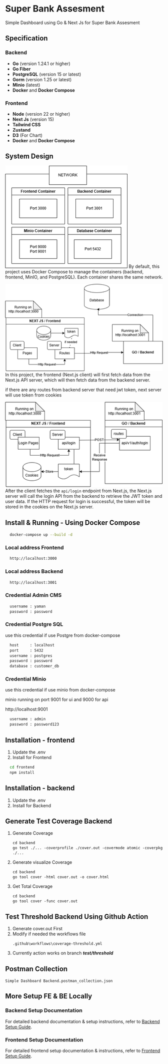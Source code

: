
# Super Bank Assesment

Simple Dashboard using Go & Next Js for Super Bank Assesment

## Specification
### Backend
- **Go** (version 1.24.1 or higher)
- **Go Fiber** 
- **PostgreSQL** (version 15 or latest)
- **Gorm** (version 1.25 or latest)
- **Minio** (latest)
- **Docker** and **Docker Compose**

### Frontend
- **Node** (version 22 or higher)
- **Next Js** (version 15)
- **Tailwind CSS** 
- **Zustand** 
- **D3** (For Chart) 
- **Docker** and **Docker Compose**

## System Design

![Architecture](/docs/images/architecture_use_docker.png)
By default, this project uses Docker Compose to manage the containers (backend, frontend, MinIO, and PostgreSQL). Each container shares the same network.

![Basic Communication](/docs/images/communication.png)
In this project, the frontend (Next.js client) will first fetch data from the Next.js API server, which will then fetch data from the backend server.

if there are any routes from backend server that need jwt token, next server will use token from cookies

![How JWT Token Stored in Frontend](/docs/images/how_token_stored.png)
After the client fetches the `api/login` endpoint from Next.js, the Next.js server will call the login API from the backend to retrieve the JWT token and user data. If the HTTP request for login is successful, the token will be stored in the cookies on the Next.js server.


## Install & Running - Using Docker Compose

```bash
  docker-compose up --build -d
```
### Local address Frontend
```bash
  http://localhost:3000
```

### Local address Backend
```bash
  http://localhost:3001
```

### Credential Admin CMS
```bash
  username : yaman
  password : password
```
### Credential Postgre SQL
use this credential if use Postgre from docker-compose
```bash
  host     : localhost
  port     : 5432
  username : postgres
  password : password
  database : customer_db
```
### Credential Minio
use this credential if use minio from docker-compose
    
minio running on port 9001 for ui and 9000 for api

http://localhost:9001

```bash
  username : admin
  password : password123
```

## Installation - frontend

1. Update the .env
2. Install for Frontend

```bash
  cd frontend
  npm install
```

## Installation - backend
1. Update the .env
2. Install for Backend

## Generate Test Coverage Backend
1. Generate Coverage
    ```
    cd backend 
    go test ./... -coverprofile ./cover.out -covermode atomic -coverpkg ./...
    ```
2. Generate visualize Coverage
    ```
    cd backend
    go tool cover -html cover.out -o cover.html
    ```
3. Get Total Coverage
    ```
    cd backend
    go tool cover -func cover.out
    ```
## Test Threshold Backend Using Github Action
1. Generate cover.out First
2. Modify if needed the workflows file
    ```
    .github\workflows\coverage-threshold.yml
    ```
3. Currently action works on branch ***test/threshold***

## Postman Collection
```
Simple Dashboard Backend.postman_collection.json
```

## More Setup FE & BE Locally

### Backend Setup Documentation

For detailed backend documentation & setup instructions, refer to [Backend Setup Guide](docs/BE.md).

### Frontend Setup Documentation

For detailed frontend setup documentation & instructions, refer to [Frontend Setup Guide](docs/FE.md).